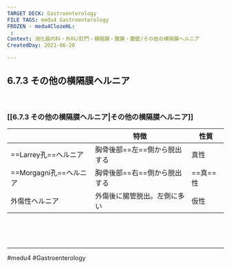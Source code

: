```yaml
---
TARGET DECK: Gastroenterology
FILE TAGS: medu4 Gastroenterology
FROZEN - medu4ClozeHL:
 : 
Context: 消化器内科・外科/肛門・横隔膜・腹膜・腹壁/その他の横隔膜ヘルニア　
CreatedDay: 2021-06-20

---
```


## 6.7.3 その他の横隔膜ヘルニア

<br>

### [[6.7.3 その他の横隔膜ヘルニア|その他の横隔膜ヘルニア]]
| |特徴|性質|
|---|---|---|
|==Larrey孔==ヘルニア|胸骨後部==左==側から脱出する|真性|
|==Morgagni孔==ヘルニア|胸骨後部==右==側から脱出する|==真==性|
|外傷性ヘルニア|外傷後に腸管脱出。左側に多い|仮性|
<!--ID: 1624766942345-->


<br><br><br>

---
#medu4 #Gastroenterology 
